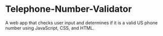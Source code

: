 # Telephone-Number-Validator
A web app that checks user input and determines if it is a valid US phone number using JavaScript, CSS, and HTML.
